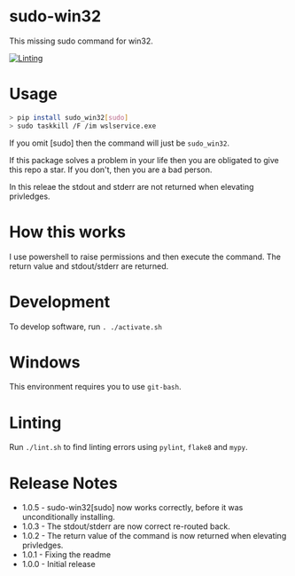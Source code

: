 # sudo-win32

This missing sudo command for win32.

[![Linting](../../actions/workflows/lint.yml/badge.svg)](../../actions/workflows/lint.yml)

# Usage

```bash
> pip install sudo_win32[sudo]
> sudo taskkill /F /im wslservice.exe
```

If you omit [sudo] then the command will just be `sudo_win32`.

If this package solves a problem in your life then you are obligated to give this repo
a star. If you don't, then you are a bad person.

In this releae the stdout and stderr are not returned when elevating privledges.

# How this works

I use powershell to raise permissions and then execute the command. The return value and
stdout/stderr are returned.

# Development

To develop software, run `. ./activate.sh`

# Windows

This environment requires you to use `git-bash`.

# Linting

Run `./lint.sh` to find linting errors using `pylint`, `flake8` and `mypy`.

# Release Notes
  * 1.0.5 - sudo-win32[sudo] now works correctly, before it was unconditionally installing.
  * 1.0.3 - The stdout/stderr are now correct re-routed back.
  * 1.0.2 - The return value of the command is now returned when elevating privledges.
  * 1.0.1 - Fixing the readme
  * 1.0.0 - Initial release
